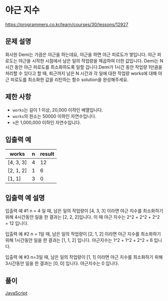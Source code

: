 # 야근 지수

https://programmers.co.kr/learn/courses/30/lessons/12927

## 문제 설명

회사원 Demi는 가끔은 야근을 하는데요, 야근을 하면 야근 피로도가 쌓입니다. 야근 피로도는 야근을 시작한 시점에서 남은 일의 작업량을 제곱하여 더한 값입니다. Demi는 N시간 동안 야근 피로도를 최소화하도록 일할 겁니다.Demi가 1시간 동안 작업량 1만큼을 처리할 수 있다고 할 때, 퇴근까지 남은 N 시간과 각 일에 대한 작업량 works에 대해 야근 피로도를 최소화한 값을 리턴하는 함수 solution을 완성해주세요.

## 제한 사항

* `works`는 길이 1 이상, 20,000 이하인 배열입니다.
* `works`의 원소는 50000 이하인 자연수입니다.
* `n`은 1,000,000 이하인 자연수입니다.

## 입출력 예

| works     | n   | result  |
| --------- | --- | ------- |
| [4, 3, 3] | 4   | 12      |
| [2, 1, 2] | 1   | 6       |
| [1, 1]    | 3   | 0       |

## 입출력 예 설명

입출력 예 #1
n = 4 일 때, 남은 일의 작업량이 [4, 3, 3] 이라면 야근 지수를 최소화하기 위해 4시간동안 일을 한 결과는 [2, 2, 2]입니다. 이 때 야근 지수는 2^2 + 2^2 + 2^2 = 12 입니다.

입출력 예 #2
n = 1일 때, 남은 일의 작업량이 [2, 1, 2] 이라면 야근 지수를 최소화하기 위해 1시간동안 일을 한 결과는 [1, 1, 2] 입니다. 야근지수는 1^2 + 1^2 + 2^2 = 6 입니다.

입출력 예 #3
n=3일 때, 남은 일의 작업량이 [1, 1] 이라면 야근 지수를 최소화하기 위해 3시간동안 일을 한 결과는 [0, 0] 입니다. 야근지수는 0 입니다.

## 풀이

[JavaScript](./NoOverTime.js)